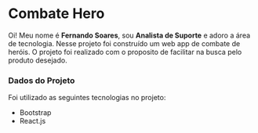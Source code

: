 # Combate Hero
Oi! Meu nome é **Fernando Soares**, sou **Analista de Suporte** e adoro a área de tecnologia. Nesse projeto foi construído um web app de combate de heróis. O projeto foi realizado com o proposito de facilitar na busca pelo produto desejado.

### Dados do Projeto
Foi utilizado as seguintes tecnologias no projeto:

- Bootstrap
- React.js
